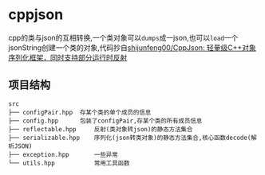 # cppjson

cpp的类与json的互相转换,一个类对象可以`dumps`成一json,也可以`load`一个jsonString创建一个类的对象,代码抄自[shijunfeng00/CppJson: 轻量级C++对象序列化框架，同时支持部分运行时反射](https://github.com/shijunfeng00/CppJson)

## 项目结构

```plaintext
src
├── configPair.hpp  存某个类的单个成员的信息
├── config.hpp      包装了configPair,存某个类的所有成员信息
├── reflectable.hpp     反射(类对象转json)的静态方法集合
├── serializable.hpp    序列化(json转类对象)的静态方法集合,核心函数decode(解析JSON)
├── exception.hpp       一些异常
└── utils.hpp           常用工具函数
```
